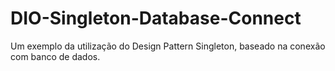 # DIO-Singleton-Database-Connect
 Um exemplo da utilização do Design Pattern Singleton, baseado na conexão com banco de dados.
